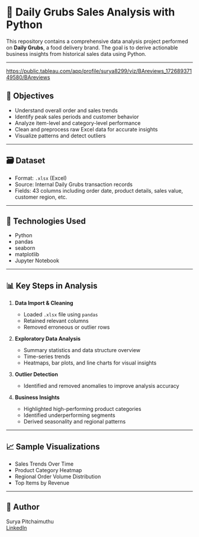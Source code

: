 # 🍔 Daily Grubs Sales Analysis with Python

This repository contains a comprehensive data analysis project performed on **Daily Grubs**, a food delivery brand. The goal is to derive actionable business insights from historical sales data using Python.

---
https://public.tableau.com/app/profile/surya8299/viz/BAreviews_17268937149580/BAreviews
## 🧠 Objectives

- Understand overall order and sales trends
- Identify peak sales periods and customer behavior
- Analyze item-level and category-level performance
- Clean and preprocess raw Excel data for accurate insights
- Visualize patterns and detect outliers

---

## 🗃️ Dataset

- Format: `.xlsx` (Excel)
- Source: Internal Daily Grubs transaction records
- Fields: 43 columns including order date, product details, sales value, customer region, etc.

---

## 🔧 Technologies Used

- Python
- pandas
- seaborn
- matplotlib
- Jupyter Notebook

---

## 📊 Key Steps in Analysis

1. **Data Import & Cleaning**
   - Loaded `.xlsx` file using `pandas`
   - Retained relevant columns
   - Removed erroneous or outlier rows

2. **Exploratory Data Analysis**
   - Summary statistics and data structure overview
   - Time-series trends
   - Heatmaps, bar plots, and line charts for visual insights

3. **Outlier Detection**
   - Identified and removed anomalies to improve analysis accuracy

4. **Business Insights**
   - Highlighted high-performing product categories
   - Identified underperforming segments
   - Derived seasonality and regional patterns

---

## 📈 Sample Visualizations

- Sales Trends Over Time
- Product Category Heatmap
- Regional Order Volume Distribution
- Top Items by Revenue

---


## 👤 Author

Surya Pitchaimuthu  
[LinkedIn](https://linkedin.com/in/surya-pitchaimuthu)


